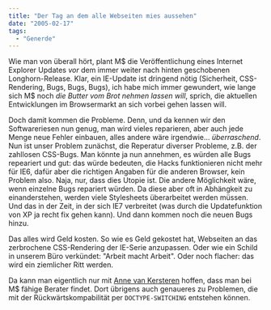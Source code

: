 ```yaml
---
title: "Der Tag an dem alle Webseiten mies aussehen"
date: "2005-02-17"
tags:
  - "Generde"
---
```


Wie man von überall hört, plant M$ die Veröffentlichung eines Internet Explorer Updates _vor_ dem immer weiter nach hinten geschobenen Longhorn-Release. Klar, ein IE-Update ist dringend nötig (Sicherheit, CSS-Rendering, Bugs, Bugs, Bugs), ich habe mich immer gewundert, wie lange sich M$ noch _die Butter vom Brot nehmen lassen will_, sprich, die aktuellen Entwicklungen im Browsermarkt an sich vorbei gehen lassen will.

Doch damit kommen die Probleme. Denn, und da kennen wir den Softwareriesen nun genug, man wird vieles reparieren, aber auch jede Menge neue Fehler einbauen, alles andere wäre irgendwie... _überraschend_. Nun ist unser Problem zunächst, die Reperatur diverser Probleme, z.B. der zahllosen CSS-Bugs. Man könnte ja nun annehmen, es würden alle Bugs repeariert und gut: das würde bedeuten, die Hacks funktionieren nicht mehr für IE6, dafür aber die richtigen Angaben für die anderen Browser, kein Problem also. Naja, nur, dass dies Utopie ist. Die andere Möglichkeit wäre, wenn einzelne Bugs repariert würden. Da diese aber oft in Abhängkeit zu einanderstehen, werden viele Stylesheets überarbeitet werden müssen. Und das in der Zeit, in der sich IE7 verbreitet (was durch die Updatefunktion von XP ja recht fix gehen kann). Und dann kommen noch die neuen Bugs hinzu.

Das alles wird Geld kosten. So wie es Geld gekostet hat, Webseiten an das zerbrochene CSS-Rendering der IE-Serie anzupassen. Oder wie ein Schild in unserem Büro verkündet: "Arbeit macht Arbeit". Oder noch flacher: das wird ein ziemlicher Ritt werden.

Da kann man eigentlich nur mit [Anne van Kersteren](http://annevankesteren.nl/archives/2005/02/ie7-problems) hoffen, dass man bei M$ fähige Berater findet. Dort übrigens auch genaueres zu Problemen, die mit der Rückwärtskompabilität per `DOCTYPE-SWITCHING` entstehen können.
